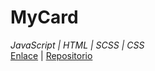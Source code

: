 # MyCard
_JavaScript | HTML | SCSS | CSS_  
[Enlace](https://luisvalles92.github.io/MyCard) | [Repositorio](https://github.com/LuisValles92/MyCard)

